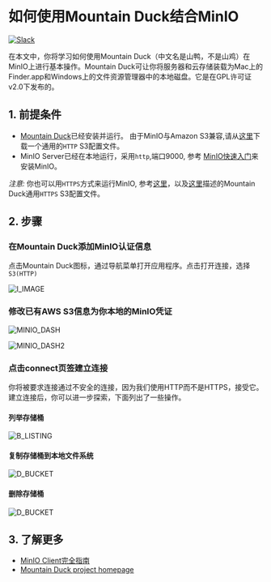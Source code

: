 # 如何使用Mountain Duck结合MinIO 

[![Slack](https://slack.min.io/slack?type=svg)](http://slack.minio.org.cn/questions)

在本文中，你将学习如何使用Mountain Duck（中文名是山鸭，不是山鸡）在MinIO上进行基本操作。Mountain  Duck可让你将服务器和云存储装载为Mac上的Finder.app和Windows上的文件资源管理器中的本地磁盘。它是在GPL许可证v2.0下发布的。

## 1. 前提条件

- [Mountain Duck](https://mountainduck.io/)已经安装并运行。 由于MinIO与Amazon S3兼容,请从[这里](https://trac.cyberduck.io/wiki/help/en/howto/s3#HTTP)下载一个通用的`HTTP` S3配置文件。
- MinIO Server已经在本地运行，采用`http`,端口9000, 参考 [MinIO快速入门](http://docs.minio.org.cn/docs/master/minio-quickstart-guide)来安装MinIO。

*注意:* 你也可以用`HTTPS`方式来运行MinIO, 参考[这里](http://docs.minio.org.cn/docs/master/generate-let-s-encypt-certificate-using-concert-for-minio)，以及[这里](https://trac.cyberduck.io/wiki/help/en/howto/s3#HTTPS)描述的Mountain Duck通用`HTTPS` S3配置文件。

## 2. 步骤

### 在Mountain Duck添加MinIO认证信息

点击Mountain Duck图标，通过导航菜单打开应用程序。点击打开连接，选择`S3(HTTP)`

![I_IMAGE](https://github.com/minio/cookbook/blob/master/docs/screenshots/mountainduck/defaultdashboard.jpg?raw=true)

### 修改已有AWS S3信息为你本地的MinIO凭证

![MINIO_DASH](https://github.com/minio/cookbook/blob/master/docs/screenshots/mountainduck/connecttominio.jpg?raw=true)

![MINIO_DASH2](https://github.com/minio/cookbook/blob/master/docs/screenshots/mountainduck/connecttominio1.jpg?raw=true)

### 点击connect页签建立连接

你将被要求连接通过不安全的连接，因为我们使用HTTP而不是HTTPS，接受它。建立连接后，你可以进一步探索，下面列出了一些操作。

#### 列举存储桶

![B_LISTING](https://github.com/minio/cookbook/blob/master/docs/screenshots/mountainduck/listbuckets.jpg?raw=true)

#### 复制存储桶到本地文件系统

![D_BUCKET](https://github.com/minio/cookbook/blob/master/docs/screenshots/mountainduck/copybucket.jpg?raw=true)

#### 删除存储桶

![D_BUCKET](https://github.com/minio/cookbook/blob/master/docs/screenshots/mountainduck/deletebucket.jpg?raw=true)

## 3. 了解更多

- [MinIO Client完全指南](http://docs.minio.org.cn/docs/master/minio-client-complete-guide)
- [Mountain Duck project homepage](https://mountainduck.io)